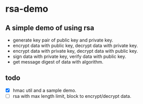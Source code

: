 # rsa-demo
## A simple demo of using rsa
- generate key pair of public key and private key.
- encrypt data with public key, decrypt data with private key.
- encrypt data with private key, decrypt data with public key.
- sign data with private key, verify data with public key.
- get message digest of data with algorithm.

## todo
-[x] hmac util and a sample demo.  
-[ ] rsa with max length limit, block to encrypt/decrypt data.
